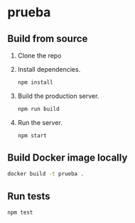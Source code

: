 # prueba

## Build from source

1. Clone the repo



2. Install dependencies.

   ```sh
   npm install
   ```

3. Build the production server.

   ```sh
   npm run build
   ```

4. Run the server.
   ```sh
   npm start
   ```

## Build Docker image locally

```sh
docker build -t prueba .
```

## Run tests

```sh
npm test
```
